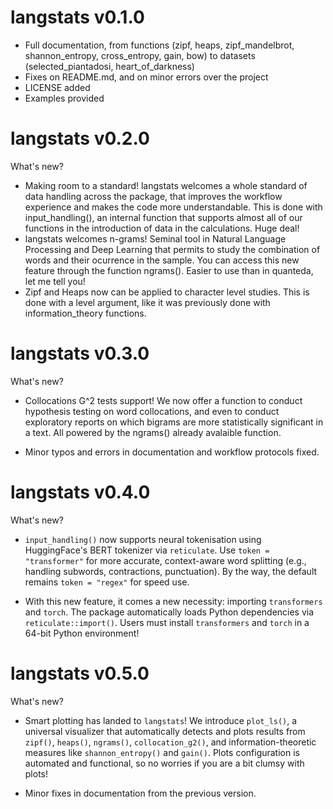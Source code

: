 # langstats v0.1.0

* Full documentation, from functions (zipf, heaps, zipf_mandelbrot, shannon_entropy, cross_entropy, gain, bow) to datasets (selected_piantadosi, heart_of_darkness)
* Fixes on README.md, and on minor errors over the project
* LICENSE added
* Examples provided

# langstats v0.2.0

What's new?

* Making room to a standard! langstats welcomes a whole standard of data handling across the package, that improves the workflow experience and makes the code more understandable. This is done with input_handling(), an internal function that supports almost all of our functions in the introduction of data in the calculations. Huge deal!
* langstats welcomes n-grams! Seminal tool in Natural Language Processing and Deep Learning that permits to study the combination of words and their ocurrence in the sample. You can access this new feature through the function ngrams(). Easier to use than in quanteda, let me tell you!
* Zipf and Heaps now can be applied to character level studies. This is done with a level argument, like it was previously done with information_theory functions.

# langstats v0.3.0

What's new?

* Collocations G^2 tests support! We now offer a function to conduct hypothesis testing on word collocations, and even to conduct exploratory reports on which bigrams are more statistically significant in a text. All powered by the ngrams() already avalaible function.

* Minor typos and errors in documentation and workflow protocols fixed.

# langstats v0.4.0

What's new?

* `input_handling()` now supports neural tokenisation using HuggingFace's BERT tokenizer via `reticulate`. Use `token = "transformer"` for more accurate, context-aware word splitting (e.g., handling subwords, contractions, punctuation). By the way, the default remains `token = "regex"` for speed use.

* With this new feature, it comes a new necessity: importing `transformers` and `torch`. The package automatically loads Python dependencies via `reticulate::import()`. Users must install `transformers` and `torch` in a 64-bit Python environment!

# langstats v0.5.0

What's new? 

* Smart plotting has landed to `langstats`! We introduce `plot_ls()`, a universal visualizer that automatically detects and plots results from `zipf()`, `heaps()`, `ngrams()`, `collocation_g2()`, and information-theoretic measures like `shannon_entropy()` and `gain()`. Plots configuration is automated and functional, so no worries if you are a bit clumsy with plots!

* Minor fixes in documentation from the previous version.
